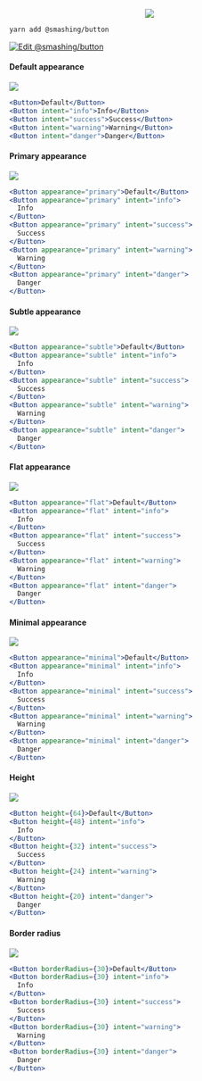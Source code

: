 <p align="center">
  <img src="https://i.imgur.com/NA2c7cN.png" />
</p>

```sh
yarn add @smashing/button
```

[![Edit @smashing/button](https://codesandbox.io/static/img/play-codesandbox.svg)](https://codesandbox.io/s/smashingbutton-o2iqd?fontsize=14)

#### Default appearance

![](https://i.imgur.com/M2KD67z.png)

```jsx
<Button>Default</Button>
<Button intent="info">Info</Button>
<Button intent="success">Success</Button>
<Button intent="warning">Warning</Button>
<Button intent="danger">Danger</Button>
```

#### Primary appearance

![](https://i.imgur.com/ZZgkXKX.png)

```jsx
<Button appearance="primary">Default</Button>
<Button appearance="primary" intent="info">
  Info
</Button>
<Button appearance="primary" intent="success">
  Success
</Button>
<Button appearance="primary" intent="warning">
  Warning
</Button>
<Button appearance="primary" intent="danger">
  Danger
</Button>
```

#### Subtle appearance

![](https://i.imgur.com/IOiH00F.png)

```jsx
<Button appearance="subtle">Default</Button>
<Button appearance="subtle" intent="info">
  Info
</Button>
<Button appearance="subtle" intent="success">
  Success
</Button>
<Button appearance="subtle" intent="warning">
  Warning
</Button>
<Button appearance="subtle" intent="danger">
  Danger
</Button>
```

#### Flat appearance

![](https://i.imgur.com/QgqtX1f.png)

```jsx
<Button appearance="flat">Default</Button>
<Button appearance="flat" intent="info">
  Info
</Button>
<Button appearance="flat" intent="success">
  Success
</Button>
<Button appearance="flat" intent="warning">
  Warning
</Button>
<Button appearance="flat" intent="danger">
  Danger
</Button>
```

#### Minimal appearance

![](https://i.imgur.com/45KNXcp.png)

```jsx
<Button appearance="minimal">Default</Button>
<Button appearance="minimal" intent="info">
  Info
</Button>
<Button appearance="minimal" intent="success">
  Success
</Button>
<Button appearance="minimal" intent="warning">
  Warning
</Button>
<Button appearance="minimal" intent="danger">
  Danger
</Button>
```

#### Height

![](https://i.imgur.com/sdVu2p1.png)

```jsx
<Button height={64}>Default</Button>
<Button height={48} intent="info">
  Info
</Button>
<Button height={32} intent="success">
  Success
</Button>
<Button height={24} intent="warning">
  Warning
</Button>
<Button height={20} intent="danger">
  Danger
</Button>
```

#### Border radius

![](https://i.imgur.com/cMNl7HP.png)

```jsx
<Button borderRadius={30}>Default</Button>
<Button borderRadius={30} intent="info">
  Info
</Button>
<Button borderRadius={30} intent="success">
  Success
</Button>
<Button borderRadius={30} intent="warning">
  Warning
</Button>
<Button borderRadius={30} intent="danger">
  Danger
</Button>
```
